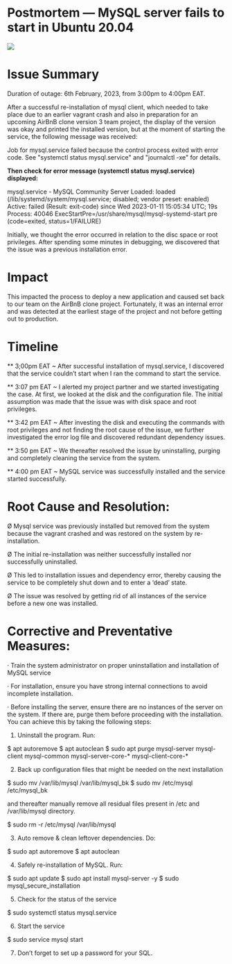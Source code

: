 # **Postmortem — MySQL server fails to start in Ubuntu 20.04**

![](https://i.imgur.com/y6FCmmr.png)


# **Issue Summary**
Duration of outage: 6th February, 2023, from 3:00pm to 4:00pm EAT.

After a successful re-installation of mysql client, which needed to take place due to an earlier vagrant crash and also in preparation for an upcoming AirBnB clone version 3 team project, the display of the version was okay and printed the installed version, but at the moment of starting the service, the following message was received:

Job for mysql.service failed because the control process exited with error code.
See "systemctl status mysql.service" and "journalctl -xe" for details.

**Then check for error message (systemctl status mysql.service) displayed:**

mysql.service - MySQL Community Server
     Loaded: loaded (/lib/systemd/system/mysql.service; disabled; vendor preset: enabled)
     Active: failed (Result: exit-code) since Wed 2023-01-11 15:05:34 UTC; 19s 
    Process: 40046 ExecStartPre=/usr/share/mysql/mysql-systemd-start pre (code=exited, status=1/FAILURE)
    
Initially, we thought the error occurred in relation to the disc space or root privileges. After spending some minutes in debugging, we discovered that the issue was a previous installation error.

# **Impact**
This impacted the process to deploy a new application and caused set back to our team on the AirBnB clone project. Fortunately, it was an internal error and was detected at the earliest stage of the project and not before getting out to production.

# **Timeline**
** 3;00pm EAT ~ After successful installation of mysql.service, I discovered that the service couldn’t start when I ran the command to start the service.

** 3:07 pm EAT ~ I alerted my project partner and we started investigating the case. At first, we looked at the disk and the configuration file. The initial assumption was made that the issue was with disk space and root privileges.

** 3:42 pm EAT ~ After investing the disk and executing the commands with root privileges and not finding the root cause of the issue, we further investigated the error log file and discovered redundant dependency issues.

** 3:50 pm EAT ~ We thereafter resolved the issue by uninstalling, purging and completely cleaning the service from the system.

** 4:00 pm EAT ~ MySQL service was successfully installed and the service started successfully.

# **Root Cause and Resolution:**
Ø Mysql service was previously installed but removed from the system because the vagrant crashed and was restored on the system by re-installation.

Ø The initial re-installation was neither successfully installed nor successfully uninstalled.

Ø This led to installation issues and dependency error, thereby causing the service to be completely shut down and to enter a ‘dead’ state.

Ø The issue was resolved by getting rid of all instances of the service before a new one was installed.

# **Corrective and Preventative Measures:**
· Train the system administrator on proper uninstallation and installation of MySQL service

· For installation, ensure you have strong internal connections to avoid incomplete installation.

· Before installing the server, ensure there are no instances of the server on the system. If there are, purge them before proceeding with the installation. You can achieve this by taking the following steps:

1. Uninstall the program. Run:

$ apt autoremove
$ apt autoclean
$ sudo apt purge mysql-server mysql-client mysql-common mysql-server-core-* mysql-client-core-*

2. Back up configuration files that might be needed on the next installation

$ sudo mv /var/lib/mysql /var/lib/mysql_bk
$ sudo mv /etc/mysql /etc/mysql_bk

and thereafter manually remove all residual files present in /etc and /var/lib/mysql directory.

$ sudo rm -r /etc/mysql /var/lib/mysql

3. Auto remove & clean leftover dependencies. Do:

$ sudo apt autoremove
$ apt autoclean

4. Safely re-installation of MySQL. Run:

$ sudo apt update
$ sudo apt install mysql-server -y
$ sudo mysql_secure_installation

5. Check for the status of the service

$ sudo systemctl status mysql.service

6. Start the service

$ sudo service mysql start

7. Don’t forget to set up a password for your SQL.